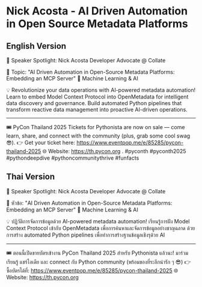 # Nick Acosta - AI Driven Automation in Open Source Metadata Platforms

## English Version

🎤 Speaker Spotlight: Nick Acosta
Developer Advocate @ Collate

📌 Topic: "AI Driven Automation in Open-Source Metadata Platforms: Embedding an MCP Server"
🤖 Machine Learning & AI

💡 Revolutionize your data operations with AI-powered metadata automation! Learn to embed Model Context Protocol into OpenMetadata for intelligent data discovery and governance. Build automated Python pipelines that transform reactive data management into proactive AI-driven operations.

---

🎟️ PyCon Thailand 2025 Tickets for Pythonista are now on sale — come learn, share, and connect with the community (plus, grab some cool swag 😎).
👉 Get your ticket here: https://www.eventpop.me/e/85285/pycon-thailand-2025
🌐 Website: https://th.pycon.org 
.
#pyconth #pyconth2025 #pythondeepdive #pythoncommunitythrive #funfacts

## Thai Version

🎤 Speaker Spotlight: Nick Acosta
Developer Advocate @ Collate

📌 หัวข้อ: "AI Driven Automation in Open-Source Metadata Platforms: Embedding an MCP Server"
🤖 Machine Learning & AI

💡 ปฏิวัติการจัดการข้อมูลด้วย AI-powered metadata automation! เรียนรู้การฝัง Model Context Protocol เข้ากับ OpenMetadata เพื่อการค้นหาและจัดการข้อมูลอย่างชาญฉลาด ด้วยการสร้าง automated Python pipelines เพื่อทำการสร้างฐานข้อมูลเชิงรุด้วย AI

---

🎟️ ตอนนี้เปิดขายบัตรเข้างาน PyCon Thailand 2025 สำหรับ Pythonista แล้วนะ!
มาร่วมเรียนรู้ แชร์ไอเดีย และ connect กับ Python community (พร้อมของที่ระลึกน่ารัก ๆ 😎)
👉 ซื้อบัตรได้ที่: https://www.eventpop.me/e/85285/pycon-thailand-2025
🌐 Website: https://th.pycon.org